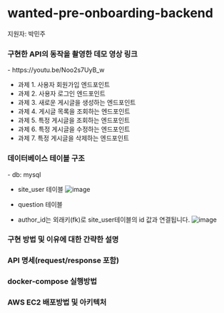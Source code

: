 # wanted-pre-onboarding-backend
지원자: 박민주

<h3>구현한 API의 동작을 촬영한 데모 영상 링크</h3>
- https://youtu.be/Noo2s7UyB_w



- 과제 1. 사용자 회원가입 엔드포인트
- 과제 2. 사용자 로그인 엔드포인트
- 과제 3. 새로운 게시글을 생성하는 엔드포인트
- 과제 4. 게시글 목록을 조회하는 엔드포인트
- 과제 5. 특정 게시글을 조회하는 엔드포인트
- 과제 6. 특정 게시글을 수정하는 엔드포인트
- 과제 7. 특정 게시글을 삭제하는 엔드포인트


<h3>데이터베이스 테이블 구조</h3>
- db: mysql

- site_user 테이블
![image](https://github.com/minjuaaa/wanted-pre-onboarding-backend/assets/51702223/24d119d8-267e-430c-ad32-e8948622d93d)

- question 테이블
- author_id는 외래키(fk)로 site_user테이블의 id 값과 연결됩니다.
![image](https://github.com/minjuaaa/wanted-pre-onboarding-backend/assets/51702223/ac5ccb02-d75c-4a6d-be18-2ae4387f836e)


<h3>구현 방법 및 이유에 대한 간략한 설명</h3>

<h3>API 명세(request/response 포함)</h3>

<h3>docker-compose 실행방법</h3>

<h3>AWS EC2 배포방법 및 아키텍처</h3>
